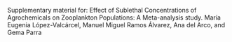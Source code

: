Supplementary material for:
Effect of Sublethal Concentrations of Agrochemicals on Zooplankton Populations: A Meta-analysis study.
María Eugenia López-Valcárcel, Manuel Miguel Ramos Álvarez, Ana del Arco, and Gema Parra
